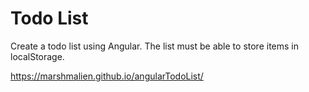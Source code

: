 # Todo List
Create a todo list using Angular. The list must be able to store items in localStorage. 

 https://marshmalien.github.io/angularTodoList/
